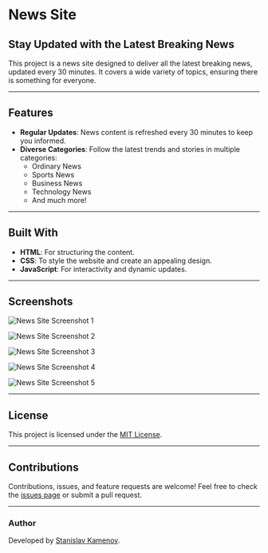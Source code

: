 # News Site

## Stay Updated with the Latest Breaking News

This project is a news site designed to deliver all the latest breaking news, updated every 30 minutes. It covers a wide variety of topics, ensuring there is something for everyone.

---

## Features

- **Regular Updates**: News content is refreshed every 30 minutes to keep you informed.
- **Diverse Categories**: Follow the latest trends and stories in multiple categories:
  - Ordinary News
  - Sports News
  - Business News
  - Technology News
  - And much more!

---

## Built With

- **HTML**: For structuring the content.
- **CSS**: To style the website and create an appealing design.
- **JavaScript**: For interactivity and dynamic updates.

---

## Screenshots

![News Site Screenshot 1](https://github.com/StanislavKamenov/news-site/assets/76092821/f4e0d629-99fd-4c0c-a6c7-e43da63abd4f)

![News Site Screenshot 2](https://github.com/StanislavKamenov/news-site/assets/76092821/b568c1d1-0704-4398-8ed7-9f1397f52751)

![News Site Screenshot 3](https://github.com/StanislavKamenov/news-site/assets/76092821/0dfbbbc9-3ac2-4dd1-95ed-310cf7e6576c)

![News Site Screenshot 4](https://github.com/StanislavKamenov/news-site/assets/76092821/458e0dfc-0120-47ad-a090-b1426bf993eb)

![News Site Screenshot 5](https://github.com/StanislavKamenov/news-site/assets/76092821/b11f8e02-76b2-495d-a2b7-64bb2b9d9828)

---

## License

This project is licensed under the [MIT License](LICENSE).

---

## Contributions

Contributions, issues, and feature requests are welcome! Feel free to check the [issues page](https://github.com/StanislavKamenov/news-site/issues) or submit a pull request.

---

### Author

Developed by [Stanislav Kamenov](https://github.com/StanislavKamenov).
